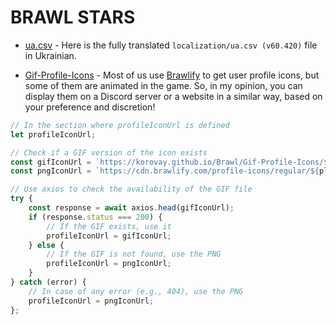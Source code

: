 # BRAWL STARS
- [ua.csv](https://github.com/Korovay/MULTiFRUiT/blob/main/ua.csv) - Here is the fully translated ```localization/ua.csv (v60.420)``` file in Ukrainian.

- [Gif-Profile-Icons](https://github.com/Korovay/MULTiFRUiT/tree/main/Gif-Profile-Icons) - Most of us use [Brawlify](https://github.com/Brawlify/CDN/tree/master/profile-icons/regular) to get user profile icons, but some of them are animated in the game. So, in my opinion, you can display them on a Discord server or a website in a similar way, based on your preference and discretion!


```javascript
// In the section where profileIconUrl is defined
let profileIconUrl;

// Check if a GIF version of the icon exists
const gifIconUrl = `https://korovay.github.io/Brawl/Gif-Profile-Icons/${player.icon?.id}.gif`;
const pngIconUrl = `https://cdn.brawlify.com/profile-icons/regular/${player.icon?.id}.png`;

// Use axios to check the availability of the GIF file
try {
    const response = await axios.head(gifIconUrl);
    if (response.status === 200) {
        // If the GIF exists, use it
        profileIconUrl = gifIconUrl;
    } else {
        // If the GIF is not found, use the PNG
        profileIconUrl = pngIconUrl;
    }
} catch (error) {
    // In case of any error (e.g., 404), use the PNG
    profileIconUrl = pngIconUrl;
};



